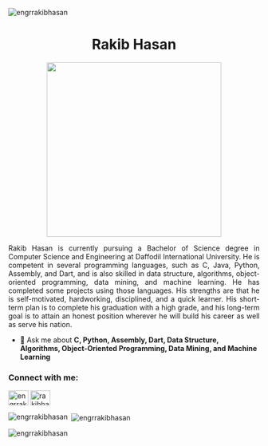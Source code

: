 <p><img align="center" src="https://media.licdn.com/dms/image/D5616AQHkvRO_HhGMEA/profile-displaybackgroundimage-shrink_350_1400/0/1699884618641?e=1722470400&v=beta&t=zb8Pa7aww_JWtQ552mZGWf2jWakDIZpX0tT-VMnh6nw" alt="engrrakibhasan" /></p>


<h1 align="center">Rakib Hasan</h1>

<div align="center">
<img src="https://www.bing.com/th/id/OGC.e1f3413bf5036045713341394f617225?pid=1.7&rurl=http%3a%2f%2fjavanrayan.com%2fimages%2f1397%2f08%2f17%2fprogrammer.gif&ehk=SSyT4%2faf8JThO%2boBBzorrPrIZY4y6gBsmpYphb%2fgDdo%3d" width="350">
</div>

<p align="justify">Rakib Hasan is currently pursuing a Bachelor of Science degree in Computer Science and Engineering at Daffodil International University. He is competent in several programming languages, such as C, Java, Python, Assembly, and Dart, and is also skilled in data structure, algorithms, object-oriented programming, data mining, and machine learning. He has completed some projects using those languages. His strengths are that he is self-motivated, hardworking, disciplined, and a quick learner. His short-term plan is to complete his graduation with a high grade, and his long-term goal is to attain an honest position wherever he will build his career as well as serve his nation.</p>

- 💬 Ask me about **C, Python, Assembly, Dart, Data Structure, Algorithms, Object-Oriented Programming, Data Mining, and Machine Learning**


<h3 align="left">Connect with me:</h3>
<p align="left">
<a href="https://linkedin.com/in/engrrakibhasan" target="blank"><img align="center" src="https://raw.githubusercontent.com/rahuldkjain/github-profile-readme-generator/master/src/images/icons/Social/linked-in-alt.svg" alt="engrrakibhasan" height="30" width="40" /></a>
<a href="https://kaggle.com/rakibhasan3948" target="blank"><img align="center" src="https://raw.githubusercontent.com/rahuldkjain/github-profile-readme-generator/master/src/images/icons/Social/kaggle.svg" alt="rakibhasan3948" height="30" width="40" /></a>
</p>

<p><img align="left" src="https://github-readme-stats.vercel.app/api/top-langs?username=engrrakibhasan&show_icons=true&locale=en&layout=compact" alt="engrrakibhasan" /></p>

<p>&nbsp;<img align="center" src="https://github-readme-stats.vercel.app/api?username=engrrakibhasan&show_icons=true&locale=en" alt="engrrakibhasan" /></p>

<p><img align="center" src="https://github-readme-streak-stats.herokuapp.com/?user=engrrakibhasan&" alt="engrrakibhasan" /></p>



